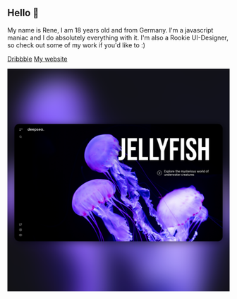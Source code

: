 ## Hello 👋

My name is Rene, I am 18 years old and from Germany. I'm a javascript maniac and I do absolutely everything with it. 
I'm also a Rookie UI-Designer, so check out some of my work if you'd like to :)

[Dribbble](https://dribbble.com/rmcproductions)
[My website](https://rmcprod.me)

![](deepsea.png)